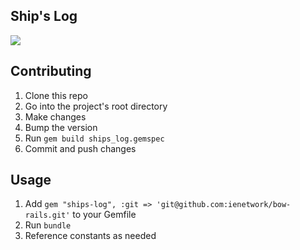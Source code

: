## Ship's Log

![](https://media.giphy.com/media/l0G16x3EuzEywCY8g/giphy.gif)

## Contributing

1. Clone this repo
2. Go into the project's root directory
3. Make changes
4. Bump the version
5. Run `gem build ships_log.gemspec`
6. Commit and push changes


## Usage

1. Add `gem "ships-log", :git => 'git@github.com:ienetwork/bow-rails.git'` to your Gemfile
2. Run `bundle`
3. Reference constants as needed
